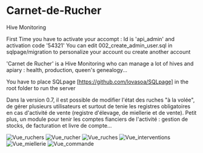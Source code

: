 # Carnet-de-Rucher
Hive Monitoring

First Time you have to activate your accompt :
Id is 'api_admin' and activation code '54321'
You can edit 002_create_admin_user.sql in sqlpage/migration to personalize your account ou create another account

'Carnet de Rucher' is a Hive Monitoring who can manage a lot of hives and apiary : health, production, queen's genealogy...

You have to place SQLpage [https://github.com/lovasoa/SQLpage] in the root folder to run the server

Dans la version 0.7, il est possible de modifier l'état des ruches "à la volée", de gérer plusieurs utilisateurs et surtout de tenie les registres obligatoires en cas d'activité de vente (registre d'élevage, de miellerie et de vente). Petit plus, un module pour tenir les comptes fianciers de l'activité : gestion de stocks, de facturation et livre de compte...

![Vue_ruchers](https://github.com/DSMejantel/Carnet-de-Rucher/assets/149260856/3527f287-57c9-4d06-8da8-f13beabc52d4)
![Vue_rucher](https://github.com/DSMejantel/Carnet-de-Rucher/assets/149260856/ffb088f3-91ec-4db6-88bb-b8756550d524)
![Vue_ruches](https://github.com/DSMejantel/Carnet-de-Rucher/assets/149260856/f7b3bf46-3d30-43d2-a40a-5989b46e2e7c)
![Vue_interventions](https://github.com/DSMejantel/Carnet-de-Rucher/assets/149260856/ee4668a7-8b40-4923-88df-ae33a8a0210e)
![Vue_miellerie](https://github.com/DSMejantel/Carnet-de-Rucher/assets/149260856/2e783ad3-35b6-424e-ade3-d581a95bb0ad)
![Vue_commande](https://github.com/DSMejantel/Carnet-de-Rucher/assets/149260856/11a19064-b040-472b-a3b1-f5b355a7860b)
